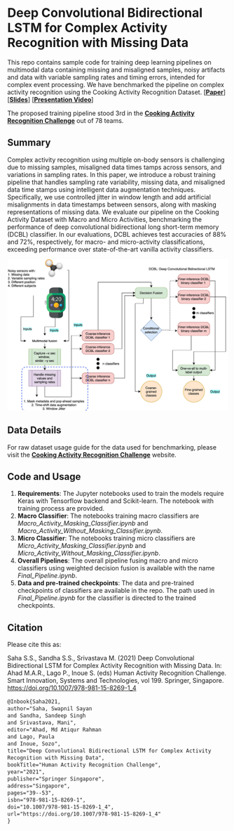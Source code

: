 # Deep Convolutional Bidirectional LSTM for Complex Activity Recognition with Missing Data

This repo contains sample code for training deep learning pipelines on multimodal data containing missing and misaligned samples, noisy artifacts and data with variable sampling rates and timing errors, intended for complex event processing. We have benchmarked the pipeline on complex activity recognition using the Cooking Activity Recognition Dataset. [**[Paper](https://www.researchgate.net/publication/341055525_Deep_Convolutional_Bidirectional_LSTM_for_Complex_Activity_Recognition_with_Missing_Data)**] [**[Slides](https://drive.google.com/file/d/1UDM38jvAkwiQRNNMcIAKhnV3b-qJigyF/view)**] [**[Presentation Video](https://www.youtube.com/watch?v=rAgnfvsDK-o)**]

The proposed training pipeline stood 3rd in the **[Cooking Activity Recognition Challenge](https://abc-research.github.io/cook2020/)** out of 78 teams.

## Summary
Complex activity recognition using multiple on-body sensors is challenging due to missing samples, misaligned data times tamps across sensors, and variations in sampling rates. In this paper, we introduce a robust training pipeline that handles sampling rate variability, missing data, and misaligned data time stamps using intelligent data augmentation techniques. Specifically, we use controlled jitter in window length and add artificial misalignments in data timestamps between sensors, along with masking representations of missing data. We evaluate our pipeline on the Cooking Activity Dataset with Macro and Micro Activities, benchmarking the performance of deep convolutional bidirectional long short-term memory (DCBL) classifier. In our evaluations, DCBL achieves test accuracies of 88% and 72%, respectively, for macro- and micro-activity classifications, exceeding performance over state-of-the-art vanilla activity classifiers.

![Device_Image](Overall_Cook_2.jpg)

## Data Details
For raw dataset usage guide for the data used for benchmarking, please visit the **[Cooking Activity Recognition Challenge](https://abc-research.github.io/cook2020/)** website.

## Code and Usage

1. **Requirements**: The Jupyter notebooks used to train the models require Keras with Tensorflow backend and Scikit-learn. The notebook with training process are provided. 
2. **Macro Classifier**: The notebooks training macro classifiers are *Macro_Activity_Masking_Classifier.ipynb* and *Macro_Activity_Without_Masking_Classifier.ipynb*. 
3. **Micro Classifier**: The notebooks training micro classifiers are *Micro_Activity_Masking_Classifier.ipynb* and *Micro_Activity_Without_Masking_Classifier.ipynb*. 
4. **Overall Pipelines**: The overall pipeline fusing macro and micro classifiers using weighted decision fusion is available with the name *Final_Pipeline.ipynb*. 
5. **Data and pre-trained checkpoints**: The data and pre-trained checkpoints of classifiers are available in the repo. The path used in *Final_Pipeline.ipynb* for the classifier is directed to the trained checkpoints.

## Citation

Please cite this as:

Saha S.S., Sandha S.S., Srivastava M. (2021) Deep Convolutional Bidirectional LSTM for Complex Activity Recognition with Missing Data. In: Ahad M.A.R., Lago P., Inoue S. (eds) Human Activity Recognition Challenge. Smart Innovation, Systems and Technologies, vol 199. Springer, Singapore. https://doi.org/10.1007/978-981-15-8269-1_4

```
@Inbook{Saha2021,
author="Saha, Swapnil Sayan
and Sandha, Sandeep Singh
and Srivastava, Mani",
editor="Ahad, Md Atiqur Rahman
and Lago, Paula
and Inoue, Sozo",
title="Deep Convolutional Bidirectional LSTM for Complex Activity Recognition with Missing Data",
bookTitle="Human Activity Recognition Challenge",
year="2021",
publisher="Springer Singapore",
address="Singapore",
pages="39--53",
isbn="978-981-15-8269-1",
doi="10.1007/978-981-15-8269-1_4",
url="https://doi.org/10.1007/978-981-15-8269-1_4"
}
```
